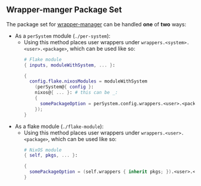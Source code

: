 ## Wrapper-manger Package Set

The package set for [wrapper-manager](https://github.com/viperML/wrapper-manager) can be handled **one** of **two** ways:

* As a `perSystem` module (`./per-system`):
  - Using this method places user wrappers under `wrappers.<system>.<user>.<package>`, which can be used like so:
      ```nix
      # Flake module
      { inputs, moduleWithSystem, ... }:

      {
        config.flake.nixosModules = moduleWithSystem
          (perSystem@{ config }:
          nixos@{ ... }: # this can be _:
          {
            somePackageOption = perSystem.config.wrappers.<user>.<package>;
          });
      }
      ```
* As a flake module (`./flake-module`):
  - Using this method places user wrappers under `wrappers.<user>.<package>`, which can be used like so:
      ```nix
      # NixOS module
      { self, pkgs, ... }:

      {
        somePackageOption = (self.wrappers { inherit pkgs; }).<user>.<package>;
      }
      ```
